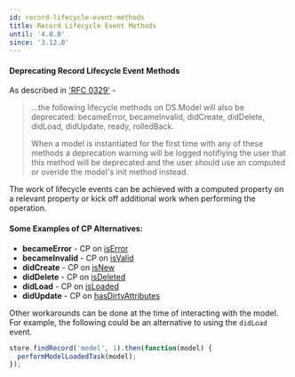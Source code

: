 ```yaml
---
id: record-lifecycle-event-methods
title: Record Lifecycle Event Methods
until: '4.0.0'
since: '3.12.0'
---
```

#### Deprecating Record Lifecycle Event Methods
As described in ['RFC 0329'](https://github.com/emberjs/rfcs/pull/329) -
>...the following lifecycle methods on DS.Model will also be deprecated: becameError, becameInvalid, didCreate, didDelete, didLoad, didUpdate, ready, rolledBack.
>
> When a model is instantiated for the first time with any of these methods a deprecation warning will be logged notifiying the user that this method will be deprecated and the user should use an computed or overide the model's init method instead.

The work of lifecycle events can be achieved with a computed property on a relevant property or kick off additional work when performing the operation.

#### Some Examples of CP Alternatives:
* **becameError** - CP on [isError](https://api.emberjs.com/ember-data/3.10/classes/DS.Model/properties/isError?anchor=isError)
* **becameInvalid** - CP on [isValid](https://api.emberjs.com/ember-data/3.10/classes/DS.Model/properties/isValid?anchor=isValid)
* **didCreate** - CP on [isNew](https://api.emberjs.com/ember-data/3.10/classes/DS.Model/properties/isNew?anchor=isNew)
* **didDelete** - CP on [isDeleted](https://api.emberjs.com/ember-data/3.10/classes/DS.Model/properties/isDeleted?anchor=isDeleted)
* **didLoad** - CP on [isLoaded](https://api.emberjs.com/ember-data/3.10/classes/DS.Model/properties/isLoaded?anchor=isLoaded)
* **didUpdate** - CP on [hasDirtyAttributes](https://api.emberjs.com/ember-data/3.10/classes/DS.Model/properties/hasDirtyAttributes?anchor=hasDirtyAttributes)

Other workarounds can be done at the time of interacting with the model.
For example, the following could be an alternative to using the `didLoad` event.

```javascript
store.findRecord('model', 1).then(function(model) {
  performModelLoadedTask(model);
});
```
